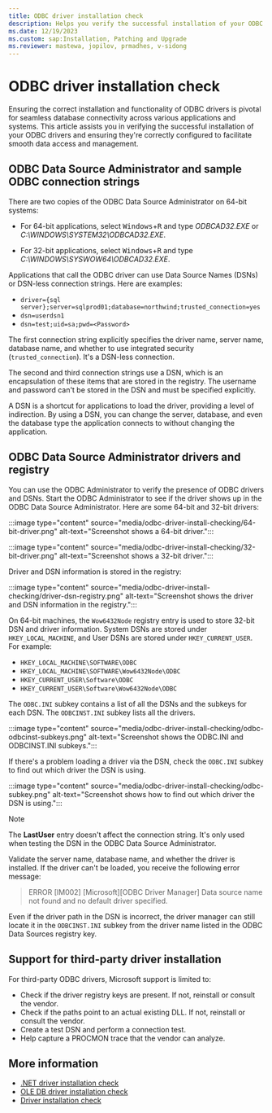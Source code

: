 ```yaml
---
title: ODBC driver installation check
description: Helps you verify the successful installation of your ODBC drivers and ensure they're correctly configured to facilitate smooth data access and management.
ms.date: 12/19/2023
ms.custom: sap:Installation, Patching and Upgrade
ms.reviewer: mastewa, jopilov, prmadhes, v-sidong
---
```


# ODBC driver installation check

Ensuring the correct installation and functionality of ODBC drivers is pivotal for seamless database connectivity across various applications and systems. This article assists you in verifying the successful installation of your ODBC drivers and ensuring they're correctly configured to facilitate smooth data access and management.

## ODBC Data Source Administrator and sample ODBC connection strings

There are two copies of the ODBC Data Source Administrator on 64-bit systems:

- For 64-bit applications, select <kbd>Windows</kbd>+<kbd>R</kbd> and type *ODBCAD32.EXE* or *C:\WINDOWS\SYSTEM32\ODBCAD32.EXE*.

- For 32-bit applications, select <kbd>Windows</kbd>+<kbd>R</kbd> and type *C:\WINDOWS\SYSWOW64\ODBCAD32.EXE*.

Applications that call the ODBC driver can use Data Source Names (DSNs) or DSN-less connection strings. Here are examples:

- `driver={sql server};server=sqlprod01;database=northwind;trusted_connection=yes`
- `dsn=userdsn1`
- `dsn=test;uid=sa;pwd=<Password>`

The first connection string explicitly specifies the driver name, server name, database name, and whether to use integrated security (`trusted_connection`). It's a DSN-less connection.

The second and third connection strings use a DSN, which is an encapsulation of these items that are stored in the registry. The username and password can't be stored in the DSN and must be specified explicitly.

A DSN is a shortcut for applications to load the driver, providing a level of indirection. By using a DSN, you can change the server, database, and even the database type the application connects to without changing the application.

## ODBC Data Source Administrator drivers and registry

You can use the ODBC Administrator to verify the presence of ODBC drivers and DSNs. Start the ODBC Administrator to see if the driver shows up in the ODBC Data Source Administrator. Here are some 64-bit and 32-bit drivers:

:::image type="content" source="media/odbc-driver-install-checking/64-bit-driver.png" alt-text="Screenshot shows a 64-bit driver.":::

:::image type="content" source="media/odbc-driver-install-checking/32-bit-driver.png" alt-text="Screenshot shows a 32-bit driver.":::

Driver and DSN information is stored in the registry:

:::image type="content" source="media/odbc-driver-install-checking/driver-dsn-registry.png" alt-text="Screenshot shows the driver and DSN information in the registry.":::

On 64-bit machines, the `Wow6432Node` registry entry is used to store 32-bit DSN and driver information. System DSNs are stored under `HKEY_LOCAL_MACHINE`, and User DSNs are stored under `HKEY_CURRENT_USER`. For example:

- `HKEY_LOCAL_MACHINE\SOFTWARE\ODBC`
- `HKEY_LOCAL_MACHINE\SOFTWARE\Wow6432Node\ODBC`
- `HKEY_CURRENT_USER\Software\ODBC`
- `HKEY_CURRENT_USER\Software\Wow6432Node\ODBC`

The `ODBC.INI` subkey contains a list of all the DSNs and the subkeys for each DSN. The `ODBCINST.INI` subkey lists all the drivers.

:::image type="content" source="media/odbc-driver-install-checking/odbc-odbcinst-subkeys.png" alt-text="Screenshot shows the ODBC.INI and ODBCINST.INI subkeys.":::

If there's a problem loading a driver via the DSN, check the `ODBC.INI` subkey to find out which driver the DSN is using.

:::image type="content" source="media/odbc-driver-install-checking/odbc-subkey.png" alt-text="Screenshot shows how to find out which driver the DSN is using.":::

> [!NOTE]
> The **LastUser** entry doesn't affect the connection string. It's only used when testing the DSN in the ODBC Data Source Administrator.

Validate the server name, database name, and whether the driver is installed. If the driver can't be loaded, you receive the following error message:

> ERROR [IM002] [Microsoft][ODBC Driver Manager] Data source name not found and no default driver specified.

Even if the driver path in the DSN is incorrect, the driver manager can still locate it in the `ODBCINST.INI` subkey from the driver name listed in the ODBC Data Sources registry key.

## Support for third-party driver installation

For third-party ODBC drivers, Microsoft support is limited to:

- Check if the driver registry keys are present. If not, reinstall or consult the vendor.
- Check if the paths point to an actual existing DLL. If not, reinstall or consult the vendor.
- Create a test DSN and perform a connection test.
- Help capture a PROCMON trace that the vendor can analyze.

## More information

- [.NET driver installation check](net-driver-install-check.md)
- [OLE DB driver installation check](oledb-driver-install-check.md)
- [Driver installation check](driver-install-checking.md)